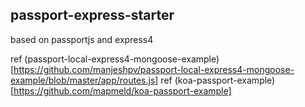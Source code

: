 ## passport-express-starter
based on passportjs and express4

ref (passport-local-express4-mongoose-example)[https://github.com/manjeshpv/passport-local-express4-mongoose-example/blob/master/app/routes.js]
ref (koa-passport-example)[https://github.com/mapmeld/koa-passport-example]